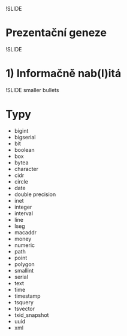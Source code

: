 !SLIDE
# Prezentační geneze #

!SLIDE
# <span class='underscored'>1) Informačně nab(l)itá</span> #

!SLIDE smaller bullets
# Typy #

<ul class='fourcolumn'>
<li>bigint</li>
<li>bigserial</li>
<li>bit</li>
<li>boolean</li>
<li>box</li>
<li>bytea</li>
<li>character</li>
<li>cidr</li>
<li>circle</li>
<li>date</li>
<li>double precision</li>
<li>inet</li>
<li>integer</li>
<li>interval</li>
<li>line</li>
<li>lseg</li>
<li>macaddr</li>
<li>money</li>
<li>numeric</li>
<li>path</li>
<li>point</li>
<li>polygon</li>
<li>smallint</li>
<li>serial</li>
<li>text</li>
<li>time</li>
<li>timestamp</li>
<li>tsquery</li>
<li>tsvector</li>
<li>txid_snapshot</li>
<li>uuid</li>
<li>xml</li>
</ul>